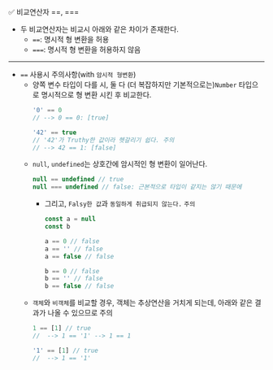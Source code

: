 ✅ 비교연산자 ==, ===
* 두 비교연산자는 비교시 아래와 같은 차이가 존재한다.
  * `==`: 명시적 형 변환을 허용
  * `===`: 명시적 형 변환을 허용하지 않음
<hr />

* `==` 사용시 주의사항(with `암시적 형변환`)
  * 양쪽 변수 타입이 다를 시, 둘 다 (더 복잡하지만 기본적으로는)`Number` 타입으로 명시적으로 형 변환 시킨 후 비교한다.
    ```javascript
    '0' == 0
    // --> 0 == 0: [true]

    '42' == true
    // '42'가 Truthy한 값이라 헷갈리기 쉽다. 주의
    // --> 42 == 1: [false]
    ```
  * `null`, `undefined`는 상호간에 암시적인 형 변환이 일어난다.
    ```javascript
    null == undefined // true
    null === undefined // false: 근본적으로 타입이 같지는 않기 때문에
    ```
    * 그리고, `Falsy한 값`과 `동일하게 취급되지 않는다.` `주의`
      ```javascript
      const a = null
      const b

      a == 0 // false
      a == '' // false
      a == false // false

      b == 0 // false
      b == '' // false
      b == false // false
      ```
  * `객체`와 `비객체`를 비교할 경우, 객체는 추상연산을 거치게 되는데, 아래와 같은 결과가 나올 수 있으므로 주의
    ```javascript
    1 == [1] // true
    //  --> 1 == '1' --> 1 == 1

    '1' == [1] // true
    //  --> 1 == '1'
    ```